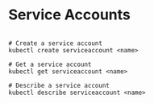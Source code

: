 # Service Accounts



````shell

# Create a service account
kubectl create serviceaccount <name>

# Get a service account
kubectl get serviceaccount <name>

# Describe a service account
kubectl describe serviceaccount <name>
````